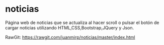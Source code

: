 # noticias

Página web de noticias que se actualiza al hacer scroll o pulsar el botón de cargar noticias utilizando HTML,CSS,Bootstrap,JQuery y Json.

RawGit:
https://rawgit.com/juanmirp/noticias/master/index.html

